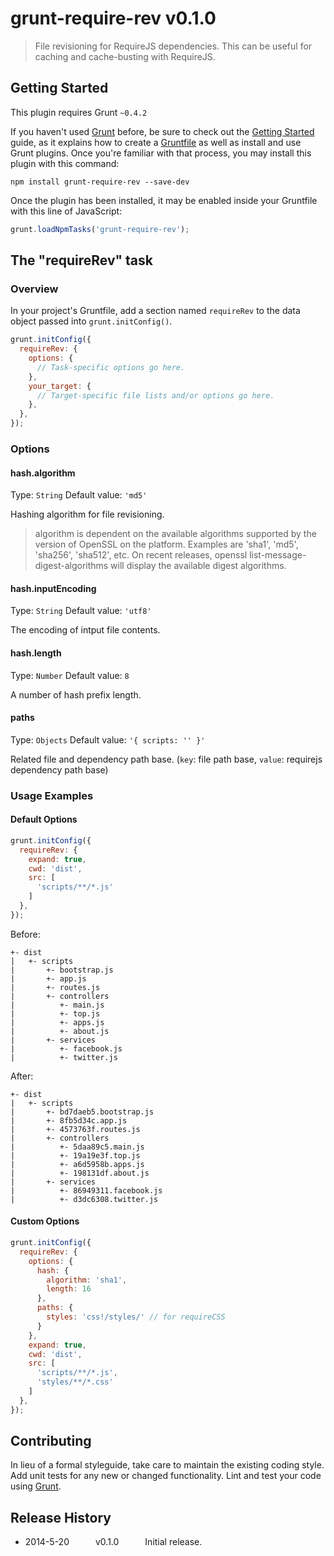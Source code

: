 # grunt-require-rev v0.1.0

> File revisioning for RequireJS dependencies.
This can be useful for caching and cache-busting with RequireJS.

## Getting Started
This plugin requires Grunt `~0.4.2`

If you haven't used [Grunt](http://gruntjs.com/) before, be sure to check out the [Getting Started](http://gruntjs.com/getting-started) guide, as it explains how to create a [Gruntfile](http://gruntjs.com/sample-gruntfile) as well as install and use Grunt plugins. Once you're familiar with that process, you may install this plugin with this command:

```shell
npm install grunt-require-rev --save-dev
```

Once the plugin has been installed, it may be enabled inside your Gruntfile with this line of JavaScript:

```js
grunt.loadNpmTasks('grunt-require-rev');
```

## The "requireRev" task

### Overview
In your project's Gruntfile, add a section named `requireRev` to the data object passed into `grunt.initConfig()`.

```js
grunt.initConfig({
  requireRev: {
    options: {
      // Task-specific options go here.
    },
    your_target: {
      // Target-specific file lists and/or options go here.
    },
  },
});
```

### Options

#### hash.algorithm
Type: `String`
Default value: `'md5'`

Hashing algorithm for file revisioning.
>algorithm is dependent on the available algorithms supported by the version of OpenSSL on the platform. Examples are 'sha1', 'md5', 'sha256', 'sha512', etc. On recent releases, openssl list-message-digest-algorithms will display the available digest algorithms.

#### hash.inputEncoding
Type: `String`
Default value: `'utf8'`

The encoding of intput file contents.

#### hash.length
Type: `Number`
Default value: `8`

A number of hash prefix length.

#### paths
Type: `Objects`
Default value: `'{ scripts: '' }'`

Related file and dependency path base.
(`key`: file path base, `value`: requirejs dependency path base)

### Usage Examples

#### Default Options

```js
grunt.initConfig({
  requireRev: {
    expand: true,
    cwd: 'dist',
    src: [
      'scripts/**/*.js'
    ]
  },
});
```

Before: 

```
+- dist
|   +- scripts
|       +- bootstrap.js
|       +- app.js
|       +- routes.js
|       +- controllers
|          +- main.js
|          +- top.js
|          +- apps.js
|          +- about.js
|       +- services
|          +- facebook.js
|          +- twitter.js
```

After: 

```
+- dist
|   +- scripts
|       +- bd7daeb5.bootstrap.js
|       +- 8fb5d34c.app.js
|       +- 4573763f.routes.js
|       +- controllers
|          +- 5daa89c5.main.js
|          +- 19a19e3f.top.js
|          +- a6d5958b.apps.js
|          +- 198131df.about.js
|       +- services
|          +- 86949311.facebook.js
|          +- d3dc6308.twitter.js
```

#### Custom Options

```js
grunt.initConfig({
  requireRev: {
    options: {
      hash: {
        algorithm: 'sha1',
        length: 16
      },
      paths: {
        styles: 'css!/styles/' // for requireCSS
      }
    },
    expand: true,
    cwd: 'dist',
    src: [
      'scripts/**/*.js',
      'styles/**/*.css'
    ]
  },
});
```

## Contributing
In lieu of a formal styleguide, take care to maintain the existing coding style. Add unit tests for any new or changed functionality. Lint and test your code using [Grunt](http://gruntjs.com/).

## Release History

 * 2014-5-20   v0.1.0   Initial release.
